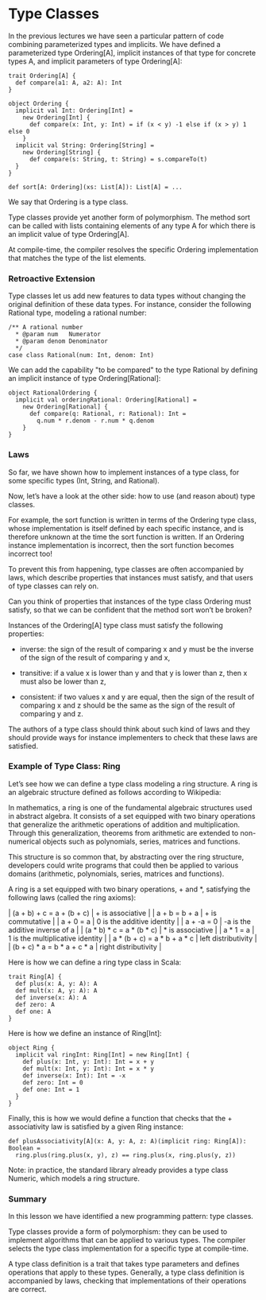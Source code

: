 # Type Classes
In the previous lectures we have seen a particular pattern of code combining parameterized types and implicits. We have defined a parameterized type Ordering[A], implicit instances of that type for concrete types A, and implicit parameters of type Ordering[A]:

```
trait Ordering[A] {
  def compare(a1: A, a2: A): Int
}

object Ordering {
  implicit val Int: Ordering[Int] =
    new Ordering[Int] {
      def compare(x: Int, y: Int) = if (x < y) -1 else if (x > y) 1 else 0
    }
  implicit val String: Ordering[String] =
    new Ordering[String] {
      def compare(s: String, t: String) = s.compareTo(t)
  }
}

def sort[A: Ordering](xs: List[A]): List[A] = ...
```
We say that Ordering is a type class.

Type classes provide yet another form of polymorphism. The method sort can be called with lists containing elements of any type A for which there is an implicit value of type Ordering[A].

At compile-time, the compiler resolves the specific Ordering implementation that matches the type of the list elements.

### Retroactive Extension
Type classes let us add new features to data types without changing the original definition of these data types. For instance, consider the following Rational type, modeling a rational number:

```
/** A rational number
  * @param num   Numerator
  * @param denom Denominator
  */
case class Rational(num: Int, denom: Int)
```
We can add the capability "to be compared" to the type Rational by defining an implicit instance of type Ordering[Rational]:

```
object RationalOrdering {
  implicit val orderingRational: Ordering[Rational] =
    new Ordering[Rational] {
      def compare(q: Rational, r: Rational): Int =
        q.num * r.denom - r.num * q.denom
    }
}
```
### Laws
So far, we have shown how to implement instances of a type class, for some specific types (Int, String, and Rational).

Now, let’s have a look at the other side: how to use (and reason about) type classes.

For example, the sort function is written in terms of the Ordering type class, whose implementation is itself defined by each specific instance, and is therefore unknown at the time the sort function is written. If an Ordering instance implementation is incorrect, then the sort function becomes incorrect too!

To prevent this from happening, type classes are often accompanied by laws, which describe properties that instances must satisfy, and that users of type classes can rely on.

Can you think of properties that instances of the type class Ordering must satisfy, so that we can be confident that the method sort won’t be broken?

Instances of the Ordering[A] type class must satisfy the following properties:

- inverse: the sign of the result of comparing x and y must be the inverse of the sign of the result of comparing y and x,

- transitive: if a value x is lower than y and that y is lower than z, then x must also be lower than z,

- consistent: if two values x and y are equal, then the sign of the result of comparing x and z should be the same as the sign of the result of comparing y and z.

The authors of a type class should think about such kind of laws and they should provide ways for instance implementers to check that these laws are satisfied.

### Example of Type Class: Ring
Let’s see how we can define a type class modeling a ring structure. A ring is an algebraic structure defined as follows according to Wikipedia:

In mathematics, a ring is one of the fundamental algebraic structures used in abstract algebra. It consists of a set equipped with two binary operations that generalize the arithmetic operations of addition and multiplication. Through this generalization, theorems from arithmetic are extended to non-numerical objects such as polynomials, series, matrices and functions.

This structure is so common that, by abstracting over the ring structure, developers could write programs that could then be applied to various domains (arithmetic, polynomials, series, matrices and functions).

A ring is a set equipped with two binary operations, + and *, satisfying the following laws (called the ring axioms):

| (a + b) + c = a + (b + c) | + is associative |
| a + b = b + a | + is commutative |
| a + 0 = a | 0 is the additive identity |
| a + -a = 0 | -a is the additive inverse of a |
| (a * b) * c = a * (b * c) | * is associative |
| a * 1 = a | 1 is the multiplicative identity |
| a * (b + c) = a * b + a * c | left distributivity |
| (b + c) * a = b * a + c * a | right distributivity |

Here is how we can define a ring type class in Scala:

```
trait Ring[A] {
  def plus(x: A, y: A): A
  def mult(x: A, y: A): A
  def inverse(x: A): A
  def zero: A
  def one: A
}
```
Here is how we define an instance of Ring[Int]:

```
object Ring {
  implicit val ringInt: Ring[Int] = new Ring[Int] {
    def plus(x: Int, y: Int): Int = x + y
    def mult(x: Int, y: Int): Int = x * y
    def inverse(x: Int): Int = -x
    def zero: Int = 0
    def one: Int = 1
  }
}
```
Finally, this is how we would define a function that checks that the + associativity law is satisfied by a given Ring instance:

```
def plusAssociativity[A](x: A, y: A, z: A)(implicit ring: Ring[A]): Boolean =
  ring.plus(ring.plus(x, y), z) == ring.plus(x, ring.plus(y, z))
```
Note: in practice, the standard library already provides a type class Numeric, which models a ring structure.

### Summary
In this lesson we have identified a new programming pattern: type classes.

Type classes provide a form of polymorphism: they can be used to implement algorithms that can be applied to various types. The compiler selects the type class implementation for a specific type at compile-time.

A type class definition is a trait that takes type parameters and defines operations that apply to these types. Generally, a type class definition is accompanied by laws, checking that implementations of their operations are correct.
